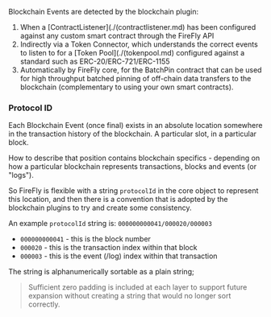 Blockchain Events are detected by the blockchain plugin:

1. When a [ContractListener](./(contractlistener.md) has been
   configured against any custom smart contract through the FireFly API
2. Indirectly via a Token Connector, which understands the correct events
   to listen to for a [Token Pool](./(tokenpool.md) configured against a
   standard such as ERC-20/ERC-721/ERC-1155
3. Automatically by FireFly core, for the BatchPin contract that can
   be used for high throughput batched pinning of off-chain data transfers
   to the blockchain (complementary to using your own smart contracts).

### Protocol ID

Each Blockchain Event (once final) exists in an absolute location somewhere
in the transaction history of the blockchain. A particular slot, in a particular
block.

How to describe that position contains blockchain specifics - depending on how
a particular blockchain represents transactions, blocks and events (or "logs").

So FireFly is flexible with a string `protocolId` in the core object to
represent this location, and then there is a convention that is adopted by
the blockchain plugins to try and create some consistency.

An example `protocolId` string is: `000000000041/000020/000003`

- `000000000041` - this is the block number
- `000020` - this is the transaction index within that block
- `000003` - this is the event (/log) index within that transaction


The string is alphanumerically sortable as a plain string;

> Sufficient zero padding is included at each layer to support future expansion
> without creating a string that would no longer sort correctly.



